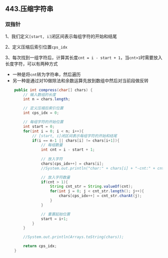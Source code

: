 ## 443.压缩字符串

### 双指针

1、我们定义`[start, i]`闭区间表示每组字符的开始和结尾

2、定义压缩后索引位置`cps_idx`

3、每次找到一组字符后，计算其长度`cnt = i - start + 1`，当`cnt>1`时需要放入长度字符，可以有两种方式

- 一种是将`cnt`转为字符串，然后遍历
- 另一种是通过对10做除法和余数运算先放到数组中然后对当前段做反转

```java
    public int compress(char[] chars) {
        // 输入数组的长度
        int n = chars.length;

        // 定义压缩后索引位置
        int cps_idx = 0; 

        // 每组字符的开始位置
        int start = 0;
        for(int i = 0; i < n; i++){
            // [start, i]闭区间表示每组字符的开始和结尾
            if(i == n-1 || chars[i] != chars[i+1]){
                // 每组数量
                int cnt = i - start + 1;
               
                // 放入字符
                chars[cps_idx++] = chars[i];
                //System.out.println("char:" + chars[i] + "-cnt:" + cnt);

                // 放入字符数量
                if(cnt > 1){
                    String cnt_str = String.valueOf(cnt);
                    for(int j = 0; j < cnt_str.length(); j++){
                        chars[cps_idx++] = cnt_str.charAt(j);
                    }
                }

                // 重置起始位置
                start = i+1;
            }
        }

        //System.out.println(Arrays.toString(chars));

        return cps_idx;
    }
```



